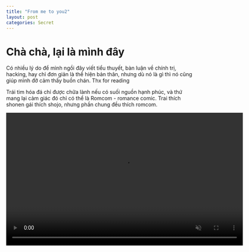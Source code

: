 ```yaml
---
title: "From me to you2"
layout: post
categories: Secret
---
```

# Chà chà, lại là mình đây

Có nhiều lý do để mình ngồi đây viết tiểu thuyết, bàn luận về chính trị, hacking, hay chỉ đơn giản là thể hiện bản thân, nhưng dù nó là gì thì nó cũng giúp mình đỡ cảm thấy buồn chán. Thx for reading

Trái tim hóa đá chỉ được chữa lành nếu có suối nguồn hạnh phúc, và thứ mang lại cảm giác đó chỉ có thể là Romcom - romance comic. Trai thích shonen gái thích shojo, nhưng phần chung đều thích romcom. 


<video width="640" height="360" autoplay muted controls>
  <source src="/video/love.mp4" type="video/mp4">
  Your browser does not support the video tag.
</video>
